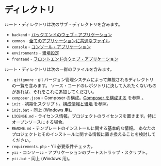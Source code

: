 ディレクトリ
============

ルート・ディレクトリは次のサブ・ディレクトリを含みます。

- `backend` - [バックエンドのウェブ・アプリケーション](structure-applications.md)
- `common` - [全てのアプリケーションに共通なファイル](structure-applications.md)
- `console` - [コンソール・アプリケーション](structure-applications.md)
- `environments` - [環境設定](structure-applications.md)
- `frontend` - [フロントエンドのウェブ・アプリケーション](structure-applications.md)

ルート・ディレクトリは次の一群のファイルを含みます。

- `.gitignore` - git バージョン管理システムによって無視されるディレクトリの一覧を含みます。
  ソース・コードのレポジトリに決して入れたくないものがあれば、それをこれに追加してください。
- `composer.json` - Composer の構成。[Composer を構成する](start-composer.md) を参照 。
- `init` - 初期化スクリプト。[構成情報と環境](structure-environments.md) を参照。
- `init.bat` - 同上 (Windows 用)。
- `LICENSE.md` - ライセンス情報。プロジェクトのライセンスを置きます。特にオープンソースにする場合。
- `README.md` - テンプレートのインストールに関する基本的な情報。
  あなたのプロジェクトとそのインストールに関する情報に置き換えることを検討してください。
- `requirements.php` - Yii 必要条件チェッカ。
- `yii` - コンソール・アプリケーションのブートストラップ・スクリプト。
- `yii.bat` - 同上 (Windows 用)。
